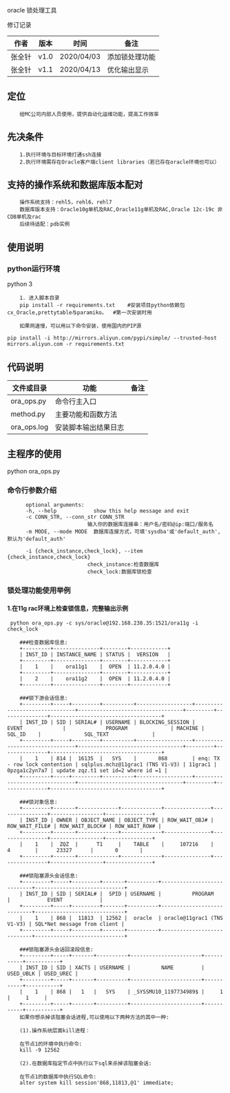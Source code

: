 
oracle 锁处理工具

修订记录

| 作者 | 版本 | 时间       | 备注       |
| ---- | ---- | ---------- | ---------- |
| 张全针 | v1.0 | 2020/04/03 | 添加锁处理功能|
| 张全针 | v1.1 | 2020/04/13 | 优化输出显示|


## 定位
        给MC公司内部人员使用，提供自动化运维功能，提高工作效率


## 先决条件

        1.执行环境与目标环境打通ssh连接
        2.执行环境需存在Oracle客户端client libraries（若已存在oracle环境也可以）

## 支持的操作系统和数据库版本配对
        操作系统支持：rehl5，rehl6，rehl7
        数据库版本支持：Oracle10g单机及RAC,Oracle11g单机及RAC,Oracle 12c-19c 非CDB单机及rac
        后续待适配：pdb实例




## 使用说明




### python运行环境

python 3


        1. 进入脚本目录
        pip install -r requirements.txt    #安装项目python依赖包cx_Oracle,prettytable与paramiko。  #第一次安装时用

        如果网速慢，可以用以下命令安装，使用国内的PIP源

   ```cx_Oracle
   pip install -i http://mirrors.aliyun.com/pypi/simple/ --trusted-host mirrors.aliyun.com -r requirements.txt
   ```




## 代码说明

| 文件或目录       | 功能                 | 备注                                                         |
| --------------- | -------------------- | ------------------------------------------------------------ |
| ora_ops.py      | 命令行主入口         |                                                             |
| method.py       | 主要功能和函数方法    |                                                              |
| ora_ops.log     | 安装脚本输出结果日志  |                                                              |

## 主程序的使用
python ora_ops.py

### 命令行参数介绍

          optional arguments:
          -h, --help            show this help message and exit
          -c CONN_STR, --conn_str CONN_STR
                              输入你的数据库连接串：用户名/密码@ip:端口/服务名
          -m MODE, --mode MODE  数据库连接方式，可填'sysdba'或'default_auth',默认为'default_auth'
        
          -i {check_instance,check_lock}, --item {check_instance,check_lock}
                              check_instance:检查数据库
                              check_lock:数据库锁检查

### 锁处理功能使用举例

#### 1.在11g rac环境上检查锁信息，完整输出示例

     python ora_ops.py -c sys/oracle@192.168.238.35:1521/ora11g -i check_lock

        ###检查数据库信息:
        +---------+---------------+--------+------------+
        | INST_ID | INSTANCE_NAME | STATUS |  VERSION   |
        +---------+---------------+--------+------------+
        |    1    |    ora11g1    |  OPEN  | 11.2.0.4.0 |
        +---------+---------------+--------+------------+
        |    2    |    ora11g2    |  OPEN  | 11.2.0.4.0 |
        +---------+---------------+--------+------------+

        ###锁下游会话信息:
        +---------+-----+---------+----------+------------------+-------------------------------+----------------------------------+---------+---------------+------------------------------------+
        | INST_ID | SID | SERIAL# | USERNAME | BLOCKING_SESSION |             EVENT             |             PROGRAM              | MACHINE |     SQL_ID    |              SQL_TEXT              |
        +---------+-----+---------+----------+------------------+-------------------------------+----------------------------------+---------+---------------+------------------------------------+
        |    1    | 814 |  16135  |   SYS    |       868        | enq: TX - row lock contention | sqlplus.mchz@11grac1 (TNS V1-V3) | 11grac1 | 0pzga1c2yn7a7 | update zqz.t1 set id=2 where id =1 |
        +---------+-----+---------+----------+------------------+-------------------------------+----------------------------------+---------+---------------+------------------------------------+

        ###锁对象信息:
        +---------+-------+-------------+-------------+---------------+----------------+-----------------+---------------+
        | INST_ID | OWNER | OBJECT_NAME | OBJECT_TYPE | ROW_WAIT_OBJ# | ROW_WAIT_FILE# | ROW_WAIT_BLOCK# | ROW_WAIT_ROW# |
        +---------+-------+-------------+-------------+---------------+----------------+-----------------+---------------+
        |    1    |  ZQZ  |      T1     |    TABLE    |     107216    |       4        |      23327      |       0       |
        +---------+-------+-------------+-------------+---------------+----------------+-----------------+---------------+

        ###锁阻塞源头会话信息:
        +---------+-----+---------+-------+----------+----------------------------+-----------------------------+
        | INST_ID | SID | SERIAL# |  SPID | USERNAME |          PROGRAM           |            EVENT            |
        +---------+-----+---------+-------+----------+----------------------------+-----------------------------+
        |    1    | 868 |  11813  | 12562 |  oracle  | oracle@11grac1 (TNS V1-V3) | SQL*Net message from client |
        +---------+-----+---------+-------+----------+----------------------------+-----------------------------+

        ###锁阻塞源头会话回滚段信息:
        +---------+-----+-------+----------+-----------------------+-----------+-----------+
        | INST_ID | SID | XACTS | USERNAME |          NAME         | USED_UBLK | USED_UREC |
        +---------+-----+-------+----------+-----------------------+-----------+-----------+
        |    1    | 868 |   1   |   SYS    | _SYSSMU10_1197734989$ |     1     |     1     |
        +---------+-----+-------+----------+-----------------------+-----------+-----------+
        如果你想杀掉该阻塞会话进程,可以使用以下两种方法的其中一种:

        (1).操作系统层面kill进程：

        在节点1的环境中执行命令:
        kill -9 12562

        (2).在数据库指定节点中执行以下sql来杀掉该阻塞会话:

        在节点1的数据库中执行SQL命令:
        alter system kill session'868,11813,@1' immediate;